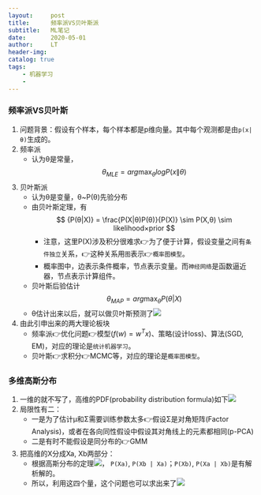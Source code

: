 ```yaml
---
layout:     post
title:      频率派VS贝叶斯派
subtitle:   ML笔记
date:       2020-05-01
author:     LT
header-img: 
catalog: true
tags:
    - 机器学习
    - 
---
```


### 频率派VS贝叶斯
1. 问题背景：假设有个样本，每个样本都是p维向量。其中每个观测都是由`p(x|θ)`⽣成的。
2. 频率派
    - 认为θ是常量，$$ \theta_{MLE} = arg \max_{θ} logP \left({x} \| {θ}\right) $$
3. 贝叶斯派
    - 认为θ是变量，θ~P(θ)先验分布
    - 由贝叶斯定理，有$$ {P(θ|X)} = \frac{P(X|θ)P(θ)}{P(X)} \sim P(X,θ) \sim likelihood×prior  $$
        * 注意，这里P(X)涉及积分很难求👉为了便于计算，假设变量之间有`条件独立`关系，👉这种关系用`图`表示👉`概率图模型`。
        * 概率图中，边表示条件概率，节点表示变量。而`神经网络`是函数逼近器，节点表示计算组件。
    - 贝叶斯后验估计$$ θ_{MAP}= arg \max_{θ} {P(θ|X)} $$
    - θ估计出来以后，就可以做贝叶斯预测了![](https://handwrite-ml-1-1300025586.cos.ap-nanjing.myqcloud.com/NB-predicate.png)
4. 由此引申出来的两大理论板块
    - 频率派👉优化问题👉模型($f(w)=w^{T}x$)、策略(设计loss)、算法(SGD, EM)，对应的理论是`统计机器学习`。
    - 贝叶斯👉求积分👉MCMC等，对应的理论是`概率图模型`。

### 多维高斯分布
1. 一维的就不写了，高维的PDF(probability distribution formula)如下![](https://handwrite-ml-1-1300025586.cos.ap-nanjing.myqcloud.com/multi-dim-normal-pdf.png)
2. 局限性有二：
    - 一是为了估计μ和Σ需要训练参数太多👉假设Σ是对⻆矩阵(Factor Analysis)，或者在各向同性假设中假设其对⻆线上的元素都相同(p-PCA)
    - 二是有时不能假设是同分布的👉GMM
3. 把高维的X分成Xa, Xb两部分：
    - 根据⾼斯分布的定理![](https://handwrite-ml-1-1300025586.cos.ap-nanjing.myqcloud.com/normal-theory.png)， `P(Xa)`, `P(Xb | Xa)`；`P(Xb)`, `P(Xa | Xb)`是有解析解的。
    - 所以，利用这四个量，这个问题也可以求出来了![](https://handwrite-ml-1-1300025586.cos.ap-nanjing.myqcloud.com/multi-dim-normal-pdf(2).png)
    